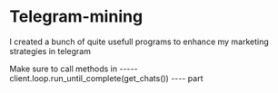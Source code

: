 # Telegram-mining
I created a bunch of quite usefull programs to enhance my marketing strategies in telegram 

Make sure to call methods in ----- client.loop.run_until_complete(get_chats())   ---- part

